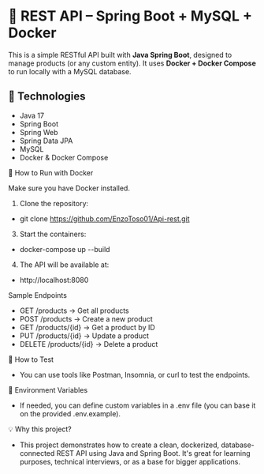 # 🧩 REST API – Spring Boot + MySQL + Docker

This is a simple RESTful API built with **Java Spring Boot**, designed to manage products (or any custom entity). It uses **Docker + Docker Compose** to run locally with a MySQL database.

## 🚀 Technologies

- Java 17
- Spring Boot
- Spring Web
- Spring Data JPA
- MySQL
- Docker & Docker Compose

🐳 How to Run with Docker

Make sure you have Docker installed.

1. Clone the repository:
- git clone https://github.com/EnzoToso01/Api-rest.git
   
3. Start the containers:
- docker-compose up --build

4. The API will be available at:
- http://localhost:8080

Sample Endpoints
- GET /products → Get all products
- POST /products → Create a new product
- GET /products/{id} → Get a product by ID
- PUT /products/{id} → Update a product
- DELETE /products/{id} → Delete a product

🧪 How to Test
- You can use tools like Postman, Insomnia, or curl to test the endpoints.

📁 Environment Variables
- If needed, you can define custom variables in a .env file
(you can base it on the provided .env.example).

💡 Why this project?
- This project demonstrates how to create a clean, dockerized, database-connected REST API using Java and Spring Boot. It's great for learning purposes, technical interviews, or as a base for bigger applications.
